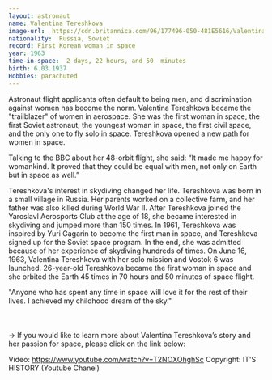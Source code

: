 ```yaml
---
layout: astronaut
name: Valentina Tereshkova
image-url:  https://cdn.britannica.com/96/177496-050-481E5616/Valentina-Tereshkova.jpg
nationality:  Russia, Soviet
record: First Korean woman in space
year: 1963
time-in-space:  2 days, 22 hours, and 50  minutes
birth: 6.03.1937
Hobbies: parachuted
---
```


Astronaut flight applicants often default to being men, and discrimination against women has become the norm. Valentina Tereshkova became the "trailblazer" of women in aerospace. She was the first woman in space, the first Soviet astronaut, the youngest woman in space, the first civil space, and the only one to fly solo in space. Tereshkova opened a new path for women in space.

<div class="quotes">
Talking to the BBC about her 48-orbit flight, she said: “It made me happy for womankind. It proved that they could be equal with men, not only on Earth but in space as well.”
</div>

Tereshkova's interest in skydiving changed her life. Tereshkova was born in a small village in Russia. Her parents worked on a collective farm, and her father was also killed during World War II. After Tereshkova joined the Yaroslavl Aerosports Club at the age of 18, she became interested in skydiving and jumped more than 150 times. In 1961, Tereshkova was inspired by Yuri Gagarin to become the first man in space, and Tereshkova signed up for the Soviet space program. In the end, she was admitted because of her experience of skydiving hundreds of times. On June 16, 1963, Valentina Tereshkova with her solo mission and Vostok 6 was launched. 26-year-old Tereshkova became the first woman in space and she orbited the Earth 45 times in 70 hours and 50 minutes of space flight.

<div class="quotes">
"Anyone who has spent any time in space will love it for the rest of their lives. I achieved my childhood dream of the sky."
</div>

<br>
<br>
<br>
-> If you would like to learn more about Valentina Tereshkova’s story and her passion for space, please click on the link below:

Video: https://www.youtube.com/watch?v=T2NOXOhghSc
Copyright: IT'S HISTORY  (Youtube Chanel)